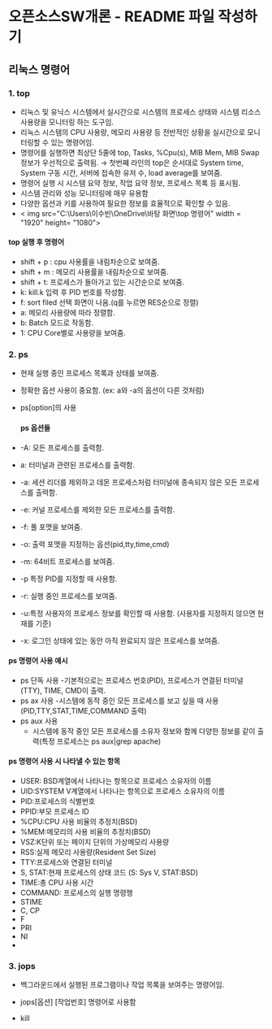 # 오픈소스SW개론 - README 파일 작성하기
## 리눅스 명령어

### 1. top
  - 리눅스 및 유닉스 시스템에서 실시간으로 시스템의 프로세스 상태와 시스템 리소스 사용량을 모니터링 하는 도구임.
  - 리눅스 시스템의 CPU 사용량, 메모리 사용량 등 전반적인 상황을 실시간으로 모니터링할 수 있는 명령어임.
  - 명령어를 실행하면 최상단 5줄에 top, Tasks, %Cpu(s), MIB Mem, MIB Swap 정보가 우선적으로 출력됨.
    → 첫번쨰 라인의 top은 순서대로 System time, System 구동 시간, 서버에 접속한 유저 수, load average를 보여줌.
  - 명령어 실행 시 시스템 요약 정보, 작업 요약 정보, 프로세스 목록 등 표시됨.   
  - 시스템 관리와 성능 모니터링에 매우 유용함
  - 다양한 옵션과 키를 사용하여 필요한 정보를 효율적으로 확인할 수 있음.
  - < img src="C:\\Users\\이수빈\\OneDrive\\바탕 화면\\top 명령어" width = "1920" height= "1080">

#### top 실행 후 명령어

- shift + p : cpu 사용률을 내림차순으로 보여줌.
- shift + m : 메모리 사용률을 내림차순으로 보여줌.
- shift + t: 프로세스가 돌아가고 있는 시간순으로 보여줌.
- k: kill.k 입력 후 PID 번호를 작성함.
- f: sort filed 선택 화면이 나옴.(q를 누르면 RES순으로 정렬)
- a: 메모리 사용량에 따라 정렬함.
- b: Batch 모드로 작동함.
- 1: CPU Core별로 사용량을 보여줌.
  
    
### 2. ps
- 현재 실행 중인 프로세스 목록과 상태를 보여줌.
- 정확한 옵션 사용이 중요함. (ex: a와 -a의 옵션이 다른 것처럼)
- ps[option]의 사용

  #### ps 옵션들
  
 - -A: 모든 프로세스를 출력함.
 - a: 터미널과 관련된 프로세스를 출력함.
 - -a: 세션 리더를 제외하고 데몬 프로세스처럼 터미널에 종속되지 않은 모든 프로세스를 출력함.
 - -e: 커널 프로세스를 제외한 모든 프로세스를 출력함.
 - -f: 풀 포맷을 보여줌.
 - -o: 출력 포맷을 지정하는 옵션(pid,tty,time,cmd)
 - -m: 64비트 프로세스를 보여줌.
 - -p 특정 PID를 지정할 때 사용함.
 - -r: 실행 중인 프로세스를 보여줌.
 - -u:특정 사용자의 프로세스 정보를 확인할 때 사용함. (사용자를 지정하지 않으면 현재를 기준)
 - -x: 로그인 상태에 있는 동안 아직 완료되지 않은 프로세스를 보여줌.

#### ps 명령어 사용 예시
- ps 단독 사용
   -기본적으로는 프로세스 번호(PID), 프로세스가 연결된 터미널(TTY), TIME, CMD이 출력.
- ps ax 사용
   -시스템에 동작 중인 모든 프로세스를 보고 싶을 때 사용(PID,TTY,STAT,TIME,COMMAND 출력)
- ps aux 사용
   - 시스템에 동작 중인 모든 프로세스를 소유자 정보와 함께 다양한 정보를 같이 출력(특정 프로세스는 ps aux|grep apache)

 #### ps 명령어 사용 시 나타낼 수 있는 항목
 - USER: BSD계열에서 나타나는 항목으로 프로세스 소유자의 이름
 - UID:SYSTEM V계열에서 나타나는 항목으로 프로세스 소유자의 이름
 - PID:프로세스의 식별번호
 - PPID:부모 프로세스 ID
 - %CPU:CPU 사용 비율의 추정치(BSD)
 - %MEM:메모리의 사용 비율의 추정치(BSD)
 - VSZ:K단위 또는 페이지 단위의 가상메모리 사용량
 - RSS:실제 메모리 사용량(Resident Set Size)
 - TTY:프로세스와 연결된 터미널
 - S, STAT:현재 프로세스의 상태 코드 (S: Sys V, STAT:BSD)
 - TIME:총 CPU 사용 시간
 - COMMAND: 프로세스의 실행 명령행
 - STIME
 - C, CP
 - F
 - PRI
 - NI
 - 


### 3. jops
- 백그라운드에서 실행된 프로그램이나 작업 목록을 보여주는 명령어임.
- jops[옵션] [작업번호] 명령어로 사용함

  

- kill


